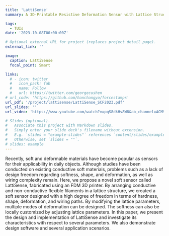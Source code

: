 ```yaml
---
title: 'LattiSense'
summary: A 3D-Printable Resistive Deformation Sensor with Lattice Structures

tags:
  - TUIs
date: '2023-10-08T00:00:00Z'

# Optional external URL for project (replaces project detail page).
external_link: ''

image:
  caption: LattiSense
  focal_point: Smart

links:
  # - icon: twitter
  #   icon_pack: fab
  #   name: Follow
  #   url: https://twitter.com/georgecushen
# url_code: 'https://github.com/hanchangyo/forcestamps'
url_pdf: '/project/lattisense/LattiSense_SCF2023.pdf'
url_slides: ''
url_video: 'https://www.youtube.com/watch?v=pqS8dkHv8W8&ab_channel=ACMSIGCHI'

# Slides (optional).
#   Associate this project with Markdown slides.
#   Simply enter your slide deck's filename without extension.
#   E.g. `slides = "example-slides"` references `content/slides/example-slides.md`.
#   Otherwise, set `slides = ""`.
# slides: example
---
```


Recently, soft and deformable materials have become popular as sensors for their applicability in daily objects. Although studies have been conducted on existing conductive soft materials, problems such as a lack of design freedom regarding softness, shape, and deformation, as well as wiring complexity remain. Here, we propose a novel soft sensor called LattiSense, fabricated using an FDM 3D printer. By arranging conductive and non-conductive flexible filaments in a lattice structure, we created a soft sensor designed with a high degree of freedom in terms of hardness, shape, deformation, and wiring paths. By modifying the lattice parameters, multiple modes of deformation can be designed. The softness can also be locally customized by adjusting lattice parameters. In this paper, we present the design and implementation of LattiSense and investigate its characteristics with respect to several parameters. We also demonstrate design software and several application scenarios.
